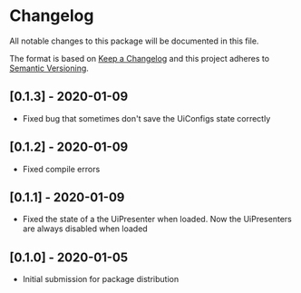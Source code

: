 # Changelog
All notable changes to this package will be documented in this file.

The format is based on [Keep a Changelog](http://keepachangelog.com/en/1.0.0/)
and this project adheres to [Semantic Versioning](http://semver.org/spec/v2.0.0.html).

## [0.1.3] - 2020-01-09

- Fixed bug that sometimes don't save the UiConfigs state correctly

## [0.1.2] - 2020-01-09

- Fixed compile errors

## [0.1.1] - 2020-01-09

- Fixed the state of a the UiPresenter when loaded. Now the UiPresenters are always disabled when loaded

## [0.1.0] - 2020-01-05

- Initial submission for package distribution
